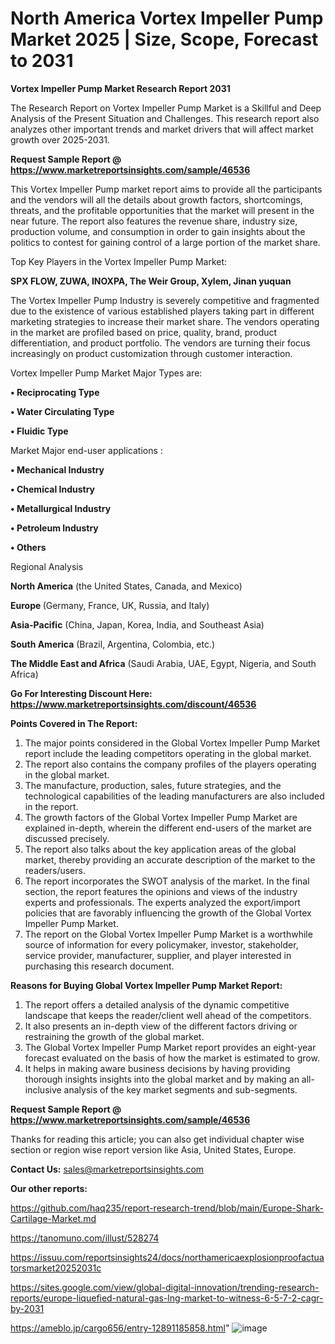 # North America Vortex Impeller Pump Market 2025 | Size, Scope, Forecast to 2031

<strong>Vortex Impeller Pump Market Research Report 2031</strong>

The Research Report on Vortex Impeller Pump Market is a Skillful and Deep Analysis of the Present Situation and Challenges. This research report also analyzes other important trends and market drivers that will affect market growth over 2025-2031.

<strong>Request Sample Report @ <a href=https://www.marketreportsinsights.com/sample/46536>https://www.marketreportsinsights.com/sample/46536</a></strong>

This Vortex Impeller Pump market report aims to provide all the participants and the vendors will all the details about growth factors, shortcomings, threats, and the profitable opportunities that the market will present in the near future. The report also features the revenue share, industry size, production volume, and consumption in order to gain insights about the politics to contest for gaining control of a large portion of the market share.

Top Key Players in the Vortex Impeller Pump Market:

<strong>SPX FLOW, ZUWA, INOXPA, The Weir Group, Xylem, Jinan yuquan</strong>

The Vortex Impeller Pump Industry is severely competitive and fragmented due to the existence of various established players taking part in different marketing strategies to increase their market share. The vendors operating in the market are profiled based on price, quality, brand, product differentiation, and product portfolio. The vendors are turning their focus increasingly on product customization through customer interaction.

Vortex Impeller Pump Market Major Types are:

<strong>•  Reciprocating Type

•  Water Circulating Type

•  Fluidic Type</strong>

Market Major end-user applications :

<strong>•  Mechanical Industry

•  Chemical Industry

•  Metallurgical Industry

•  Petroleum Industry

•  Others</strong>

Regional Analysis

</u><strong><b>North America</b></strong> (the United States, Canada, and Mexico)

<strong><b>Europe </b></strong>(Germany, France, UK, Russia, and Italy)

<strong><b>Asia-Pacific</b></strong> (China, Japan, Korea, India, and Southeast Asia)

<strong><b>South America</b></strong> (Brazil, Argentina, Colombia, etc.)

<strong><b>The Middle East and Africa</b></strong> (Saudi Arabia, UAE, Egypt, Nigeria, and South Africa)

<strong>Go For Interesting Discount Here: <a href=https://www.marketreportsinsights.com/discount/46536>https://www.marketreportsinsights.com/discount/46536</a></strong>

<strong>Points Covered in The Report:</strong>
<ol>
  <li>The major points considered in the Global Vortex Impeller Pump Market report include the leading competitors operating in the global market.</li>
  <li>The report also contains the company profiles of the players operating in the global market.</li>
  <li>The manufacture, production, sales, future strategies, and the technological capabilities of the leading manufacturers are also included in the report.</li>
  <li>The growth factors of the Global Vortex Impeller Pump Market are explained in-depth, wherein the different end-users of the market are discussed precisely.</li>
  <li>The report also talks about the key application areas of the global market, thereby providing an accurate description of the market to the readers/users.</li>
  <li>The report incorporates the SWOT analysis of the market. In the final section, the report features the opinions and views of the industry experts and professionals. The experts analyzed the export/import policies that are favorably influencing the growth of the Global Vortex Impeller Pump Market.</li>
  <li>The report on the Global Vortex Impeller Pump Market is a worthwhile source of information for every policymaker, investor, stakeholder, service provider, manufacturer, supplier, and player interested in purchasing this research document.</li>
</ol>
<strong>Reasons for Buying Global Vortex Impeller Pump Market Report:</strong>

<ol>
  <li>The report offers a detailed analysis of the dynamic competitive landscape that keeps the reader/client well ahead of the competitors.</li>
  <li>It also presents an in-depth view of the different factors driving or restraining the growth of the global market.</li>
  <li>The Global Vortex Impeller Pump Market report provides an eight-year forecast evaluated on the basis of how the market is estimated to grow.</li>
  <li>It helps in making aware business decisions by having providing thorough insights insights into the global market and by making an all-inclusive analysis of the key market segments and sub-segments.</li>
</ol>
<strong>Request Sample Report @ <a href=https://www.marketreportsinsights.com/sample/46536>https://www.marketreportsinsights.com/sample/46536</a></strong>


Thanks for reading this article; you can also get individual chapter wise section or region wise report version like Asia, United States, Europe.

<strong>Contact Us:</strong>
sales@marketreportsinsights.com

<strong>Our other reports:</strong>

<a href=https://github.com/haq235/report-research-trend/blob/main/Europe-Shark-Cartilage-Market.md>https://github.com/haq235/report-research-trend/blob/main/Europe-Shark-Cartilage-Market.md</a>

<a href=https://tanomuno.com/illust/528274>https://tanomuno.com/illust/528274</a>

<a href=https://issuu.com/reportsinsights24/docs/northamericaexplosionproofactuatorsmarket20252031c>https://issuu.com/reportsinsights24/docs/northamericaexplosionproofactuatorsmarket20252031c</a>

<a href=https://sites.google.com/view/global-digital-innovation/trending-research-reports/europe-liquefied-natural-gas-lng-market-to-witness-6-5-7-2-cagr-by-2031>https://sites.google.com/view/global-digital-innovation/trending-research-reports/europe-liquefied-natural-gas-lng-market-to-witness-6-5-7-2-cagr-by-2031</a>

<a href=https://ameblo.jp/cargo656/entry-12891185858.html>https://ameblo.jp/cargo656/entry-12891185858.html</a>"
![image](https://github.com/user-attachments/assets/81069563-8145-47bc-9597-eba5ad080da8)
